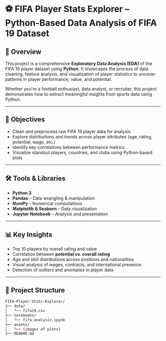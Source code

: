 # ⚽ FIFA Player Stats Explorer – Python-Based Data Analysis of FIFA 19 Dataset

## 🧠 Overview

This project is a comprehensive **Exploratory Data Analysis (EDA)** of the FIFA 19 player dataset using **Python**. It showcases the process of data cleaning, feature analysis, and visualization of player statistics to uncover patterns in player performance, value, and potential.

Whether you're a football enthusiast, data analyst, or recruiter, this project demonstrates how to extract meaningful insights from sports data using Python.

---

## 🎯 Objectives

- Clean and preprocess raw FIFA 19 player data for analysis  
- Explore distributions and trends across player attributes (age, rating, potential, wage, etc.)  
- Identify key correlations between performance metrics  
- Visualize standout players, countries, and clubs using Python-based plots

---

## 🛠️ Tools & Libraries

- **Python 3**
- **Pandas** – Data wrangling & manipulation  
- **NumPy** – Numerical computations  
- **Matplotlib & Seaborn** – Data visualization  
- **Jupyter Notebook** – Analysis and presentation

---

## 📊 Key Insights

- Top 10 players by overall rating and value
- Correlation between **potential vs. overall rating**
- Age and skill distributions across positions and nationalities
- Visual analysis of wages, contracts, and international presence
- Detection of outliers and anomalies in player data

---

## 📁 Project Structure

```bash
FIFA-Player-Stats-Explorer/
├── data/
│   └── fifa19.csv
├── notebooks/
│   └── fifa_analysis.ipynb
├── assets/
│   └── (images of plots)
├── README.md
